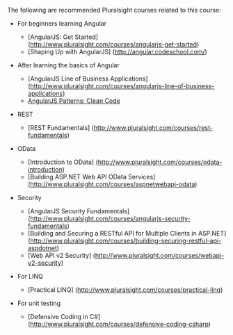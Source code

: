 The following are recommended Pluralsight courses related to this course:

* For beginners learning Angular
  - [AngularJS: Get Started] (http://www.pluralsight.com/courses/angularjs-get-started)
  - [Shaping Up with AngularJS] (http://angular.codeschool.com/)

* After learning the basics of Angular
  - [AngularJS Line of Business Applications] (http://www.pluralsight.com/courses/angularjs-line-of-business-applications)
  - [AngularJS Patterns: Clean Code](http://www.pluralsight.com/courses/angularjs-patterns-clean-code)

* REST
  - [REST Fundamentals] (http://www.pluralsight.com/courses/rest-fundamentals)

* OData
  - [Introduction to OData] (http://www.pluralsight.com/courses/odata-introduction)
  - [Building ASP.NET Web API OData Services] (http://www.pluralsight.com/courses/aspnetwebapi-odata)
  
* Security
  - [AngularJS Security Fundamentals] (http://www.pluralsight.com/courses/angularjs-security-fundamentals)
  - [Building and Securing a RESTful API for Multiple Clients in ASP.NET] (http://www.pluralsight.com/courses/building-securing-restful-api-aspdotnet)
  - [Web API v2 Security] (http://www.pluralsight.com/courses/webapi-v2-security)

* For LINQ
  - [Practical LINQ] (http://www.pluralsight.com/courses/practical-linq)

* For unit testing
  - [Defensive Coding in C#] (http://www.pluralsight.com/courses/defensive-coding-csharp)
